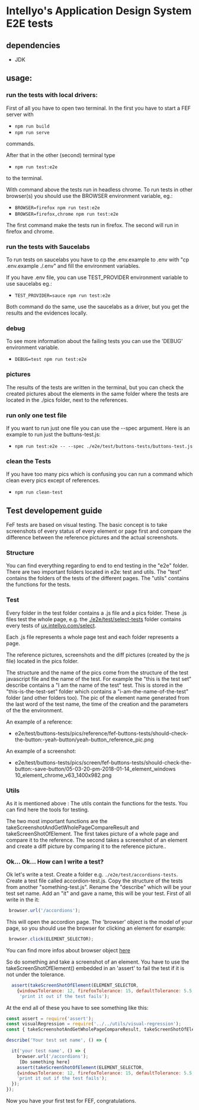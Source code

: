 # Intellyo's Application Design System E2E tests

## dependencies
 - JDK

## usage:

### run the tests with local drivers:

First of all you have to open two terminal. In the first you have to start a FEF server with

- `npm run build`
- `npm run serve`

commands.

After that in the other (second) terminal type

- `npm run test:e2e`

to the terminal.

With command above the tests run in headless chrome. To run tests in other browser(s) you should use the BROWSER environment variable, eg.:

- `BROWSER=firefox npm run test:e2e`
- `BROWSER=firefox,chrome npm run test:e2e`

The first command make the tests run in firefox. The second will run in firefox and chrome.

### run the tests with Saucelabs

To run tests on saucelabs you have to cp the .env.example to .env with "cp .env.example ./.env" and fill the environment variables.

If you have .env file, you can use TEST_PROVIDER environment variable to use saucelabs eg.:

- `TEST_PROVIDER=sauce npm run test:e2e`

Both command do the same, use the saucelabs as a driver, but you get the results and the evidences locally.

### debug

To see more information about the failing tests you can use the 'DEBUG' environment variable.

- `DEBUG=test npm run test:e2e`

### pictures

The results of the tests are written in the terminal, but you can check the created pictures about the elements in the same folder where the tests are located in the ./pics folder, next to the references.

### run only one test file

If you want to run just one file you can use the --spec argument. Here is an example to run just the buttuns-test.js:

- `npm run test:e2e -- --spec ./e2e/test/buttons-tests/buttons-test.js`

### clean the Tests

If you have too many pics which is confusing you can run a command which clean every pics except of references.

- `npm run clean-test`


## Test developement guide

FeF tests are based on visual testing. The basic concept is to take screenshots of every status of every element or page first and compare the difference between the reference pictures and the actual screenshots.

### Structure

You can find everything regarding to end to end testing in the "e2e" folder. There are two important folders located in e2e: test and utils. The "test" contains the folders of the tests of the different pages. The "utils" contains the functions for the tests.

### Test

Every folder in the test folder contains a .js file and a pics folder. These .js files test the whole page, e.g. the [./e2e/test/select-tests](/e2e/test/select-tests/) folder contains every tests of [ux.intellyo.com/select](http://ux.intellyo.com/select).

Each .js file represents a whole page test and each folder represents a page.

The reference pictures, screenshots and the diff pictures (created by the js file) located in the pics folder.

The structure and the name of the pics come from the structure of the test javascript file and the name of the test. For example the "this is the test set" describe contains a "I am the name of the test" test. This is stored in the "this-is-the-test-set" folder which contains a "i-am-the-name-of-the-test" folder (and other folders too). The pic of the element name generated from the last word of the test name, the time of the creation and the parameters of the the environment.

 An example of a reference:
  - e2e/test/buttons-tests/pics/reference/fef-buttons-tests/should-check-the-button:-yeah-button/yeah-button_reference_pic.png

  An example of a screenshot:
  - e2e/test/buttons-tests/pics/screen/fef-buttons-tests/should-check-the-button:-save-button/05-03-20-pm-2018-01-14_element_windows 10_element_chrome_v63_1400x982.png

### Utils

As it is mentioned above : The utils contain the functions for the tests. You can find here the tools for testing.

 The two most important functions are the takeScreenshotAndGetWholePageCompareResult and takeScreenShotOfElement. The first takes picture of a whole page and compare it to the reference. The second takes a screenshot of an element and create a diff picture by comparing it to the reference picture..

### Ok... Ok... How can I write a test?

Ok let's write a test. Create a folder e.g. `./e2e/test/accordions-tests`. Create a test file called accordion-test.js. Copy the structure of the tests from another "something-test.js". Rename the "describe" which will be your test set name. Add an "it" and gave a name, this will be your test. First of all write in the it:

```js
 browser.url('/accordions');
```

 This will open the accordion page. The 'browser' object is the model of your page, so you should use the browser for clicking an element for example:

```js
 browser.click(ELEMENT_SELECTOR);
```

 You can find more infos about browser object [here](http://webdriver.io/api.html)

 So do something and take a screenshot of an element. You have to use the takeScreenShotOfElement() embedded in an 'assert' to fail the test if it is not under the tolerance.

```js
  assert(takeScreenShotOfElement(ELEMENT_SELECTOR,
    {windowsTolerance: 12, firefoxTolerance: 15, defaultTolerance: 5.5, ignoreComparison: false}),
     'print it out if the test fails');
```

At the end all of these you have to see something like this:
```js
const assert = require('assert');
const visualRegression = require('../../utils/visual-regression');
const { takeScreenshotAndGetWholePageCompareResult, takeScreenShotOfElement } = visualRegression;

describe('Your test set name', () => {

  it('your test name', () => {
    browser.url('/accordions');
     [Do something here]
    assert(takeScreenShotOfElement(ELEMENT_SELECTOR,
    {windowsTolerance: 12, firefoxTolerance: 15, defaultTolerance: 5.5, ignoreComparison: false}),
    'print it out if the test fails');
  });
});
```
Now you have your first test for FEF, congratulations.

